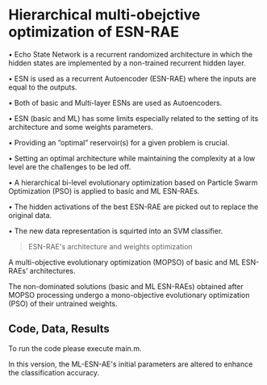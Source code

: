 # Hierarchical multi-obejctive optimization of ESN-RAE
•	Echo State Network is a recurrent randomized architecture in which the hidden states are implemented by a non-trained recurrent hidden layer.

•	ESN is used as a recurrent Autoencoder (ESN-RAE) where the inputs are equal to the outputs.

•	Both of basic and Multi-layer ESNs are used as Autoencoders.

•	ESN (basic and ML) has some limits especially related to the setting of its architecture and some weights parameters.

•	Providing an ”optimal” reservoir(s) for a given problem is crucial.

•	Setting an optimal architecture while maintaining the complexity at a low level are the challenges to be led off.

•	A hierarchical bi-level evolutionary optimization based on Particle Swarm Optimization (PSO) is applied to  basic and ML ESN-RAEs.

•	The hidden activations of the best ESN-RAE are picked out to replace the original data.

•	The new data representation is squirted into an SVM classifier.

> ESN-RAE's architecture and weights optimization

A multi-objective evolutionary optimization (MOPSO) of basic and ML ESN-RAEs’ architectures.

The non-dominated solutions (basic and ML ESN-RAEs) obtained after MOPSO processing undergo a mono-objective evolutionary optimization (PSO) of their untrained weights. 


## Code, Data, Results
To run the code please execute main.m.

In this version, the ML-ESN-AE's initial parameters are altered to enhance the classification accuracy.